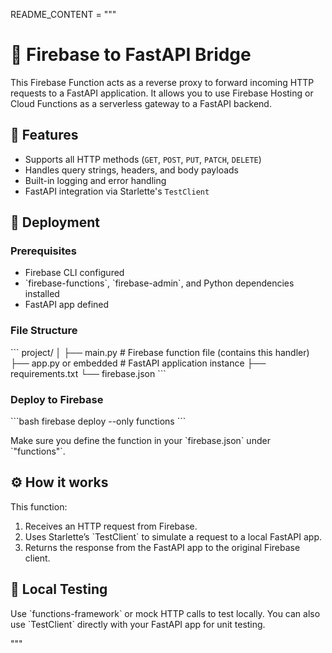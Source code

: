 README_CONTENT = """
# 🔄 Firebase to FastAPI Bridge

This Firebase Function acts as a reverse proxy to forward incoming HTTP requests to a FastAPI application. It allows you to use Firebase Hosting or Cloud Functions as a serverless gateway to a FastAPI backend.

## 🧩 Features

- Supports all HTTP methods (`GET`, `POST`, `PUT`, `PATCH`, `DELETE`)
- Handles query strings, headers, and body payloads
- Built-in logging and error handling
- FastAPI integration via Starlette's `TestClient`

## 🚀 Deployment

### Prerequisites

- Firebase CLI configured
- \`firebase-functions\`, \`firebase-admin\`, and Python dependencies installed
- FastAPI app defined

### File Structure

\`\`\`
project/
│
├── main.py               # Firebase function file (contains this handler)
├── app.py or embedded    # FastAPI application instance
├── requirements.txt
└── firebase.json
\`\`\`

### Deploy to Firebase

\`\`\`bash
firebase deploy --only functions
\`\`\`

Make sure you define the function in your \`firebase.json\` under \`"functions"\`.

## ⚙️ How it works

This function:

1. Receives an HTTP request from Firebase.
2. Uses Starlette’s \`TestClient\` to simulate a request to a local FastAPI app.
3. Returns the response from the FastAPI app to the original Firebase client.

## 🧪 Local Testing

Use \`functions-framework\` or mock HTTP calls to test locally. You can also use \`TestClient\` directly with your FastAPI app for unit testing.


"""
